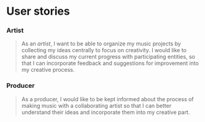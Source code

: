 # User stories

### Artist
> As an *artist*, I want to be able to organize my music projects by collecting my ideas centrally to focus on creativity. I would like to share and discuss my current progress with participating entities, so that I can incorporate feedback and suggestions for improvement into my creative process.

### Producer
> As a producer, I would like to be kept informed about the process of making music with a collaborating artist so that I can better understand their ideas and incorporate them into my creative part.